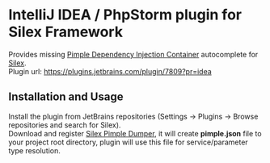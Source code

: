 IntelliJ IDEA / PhpStorm plugin for Silex Framework
===================

Provides missing [Pimple Dependency Injection Container](http://pimple.sensiolabs.org/) autocomplete for [Silex](http://silex.sensiolabs.org/).  
Plugin url: https://plugins.jetbrains.com/plugin/7809?pr=idea

Installation and Usage
------------
Install the plugin from JetBrains repositories (Settings → Plugins → Browse repositories and search for Silex).  
Download and register [Silex Pimple Dumper](https://github.com/Sorien/silex-pimple-dumper), it will create **pimple.json** file to your project root directory, plugin will use this file for service/parameter type resolution.
